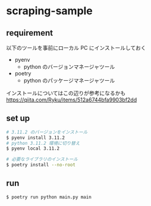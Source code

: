 # scraping-sample

## requirement

以下のツールを事前にローカル PC にインストールしておく

- pyenv
  - python のバージョンマネージャツール
- poetry
  - python のパッケージマネージャツール

インストールについてはこの辺りが参考になるかも  
https://qiita.com/Ryku/items/512a6744bfa9903bf2dd

## set up

```bash
# 3.11.2 のバージョンをインストール
$ pyenv install 3.11.2
# python 3.11.2 環境に切り替え
$ pyenv local 3.11.2

# 必要なライブラリのインストール
$ poetry install --no-root
```

## run

```bash
$ poetry run python main.py main
```
